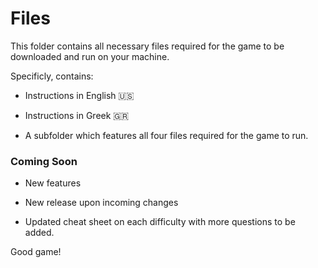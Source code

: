 # Files

This folder contains all necessary files required for the game to be downloaded and run on your machine.

Specificly, contains:

* Instructions in English 🇺🇸

* Instructions in Greek 🇬🇷

* A subfolder which features all four files required for the game to run.

### Coming Soon

* New features

* New release upon incoming changes

* Updated cheat sheet on each difficulty with more questions to be added.

Good game!
